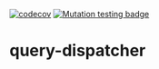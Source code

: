 [![codecov](https://codecov.io/gh/Jeckel-Lab/query-dispatcher/branch/main/graph/badge.svg?token=kACL9DDYn2)](https://codecov.io/gh/Jeckel-Lab/query-dispatcher)
[![Mutation testing badge](https://img.shields.io/endpoint?style=flat&url=https%3A%2F%2Fbadge-api.stryker-mutator.io%2Fgithub.com%2FJeckel-Lab%2Fquery-dispatcher%2Fmain)](https://dashboard.stryker-mutator.io/reports/github.com/Jeckel-Lab/query-dispatcher/main)

# query-dispatcher
